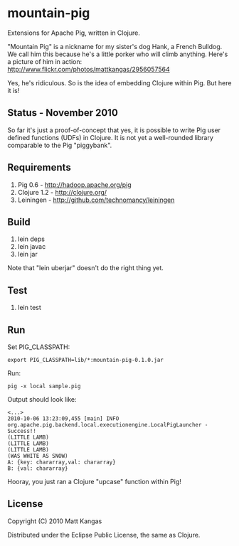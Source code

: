 # mountain-pig

Extensions for Apache Pig, written in Clojure.

"Mountain Pig" is a nickname for my sister's dog Hank, a French Bulldog.
We call him this because he's a little porker who will climb anything.
Here's a picture of him in action:
<http://www.flickr.com/photos/mattkangas/2956057564>

Yes, he's ridiculous. So is the idea of embedding Clojure within Pig. 
But here it is!

## Status - November 2010

So far it's just a proof-of-concept that yes, it is possible to write
Pig user defined functions (UDFs) in Clojure. It is not yet a 
well-rounded library comparable to the Pig "piggybank".

## Requirements

1. Pig 0.6	- <http://hadoop.apache.org/pig>
2. Clojure 1.2	- <http://clojure.org/>
3. Leiningen	- <http://github.com/technomancy/leiningen>

## Build

1. lein deps
2. lein javac
3. lein jar

Note that "lein uberjar" doesn't do the right thing yet.

## Test

1. lein test

## Run

Set PIG_CLASSPATH:

	export PIG_CLASSPATH=lib/*:mountain-pig-0.1.0.jar

Run:

	pig -x local sample.pig

Output should look like:

	<...>
	2010-10-06 13:23:09,455 [main] INFO  org.apache.pig.backend.local.executionengine.LocalPigLauncher - Success!!
	(LITTLE LAMB)
	(LITTLE LAMB)
	(LITTLE LAMB)
	(WAS WHITE AS SNOW)
	A: {key: chararray,val: chararray}
	B: {val: chararray}

Hooray, you just ran a Clojure "upcase" function within Pig!

## License

Copyright (C) 2010 Matt Kangas

Distributed under the Eclipse Public License, the same as Clojure.

